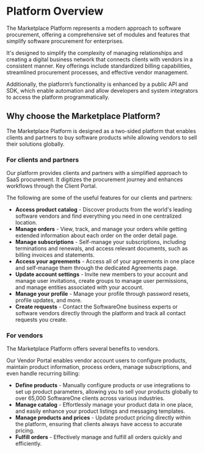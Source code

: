 # Platform Overview

The Marketplace Platform represents a modern approach to software procurement, offering a comprehensive set of modules and features that simplify software procurement for enterprises.

It's designed to simplify the complexity of managing relationships and creating a digital business network that connects clients with vendors in a consistent manner. Key offerings include standardized billing capabilities, streamlined procurement processes, and effective vendor management.

Additionally, the platform’s functionality is enhanced by a public API and SDK, which enable automation and allow developers and system integrators to access the platform programmatically.&#x20;

## Why choose the Marketplace Platform? <a href="#features" id="features"></a>

The Marketplace Platform is designed as a two-sided platform that enables clients and partners to buy software products while allowing vendors to sell their solutions globally.&#x20;

### For clients and partners

Our platform provides clients and partners with a simplified approach to SaaS procurement. It digitizes the procurement journey and enhances workflows through the Client Portal.&#x20;

The following are some of the useful features for our clients and partners:

* **Access product catalog** - Discover products from the world's leading software vendors and find everything you need in one centralized location.
* **Manage orders** - View, track, and manage your orders while getting extended information about each order on the order detail page.
* **Manage subscriptions** - Self-manage your subscriptions, including terminations and renewals, and access relevant documents, such as billing invoices and statements.
* **Access your agreements** - Access all of your agreements in one place and self-manage them through the dedicated Agreements page.
* **Update account settings** - Invite new members to your account and manage user invitations, create groups to manage user permissions, and manage entities associated with your account.
* **Manage your profile** - Manage your profile through password resets, profile updates, and more.
* **Create requests** - Contact the SoftwareOne business experts or software vendors directly through the platform and track all contact requests you create.

### For vendors

The Marketplace Platform offers several benefits to vendors.

Our Vendor Portal enables vendor account users to configure products, maintain product information, process orders, manage subscriptions, and even handle recurring billing:

* **Define products** - Manually configure products or use integrations to set up product parameters, allowing you to sell your products globally to over 65,000 SoftwareOne clients across various industries.
* **Manage catalog** - Effortlessly manage your product data in one place, and easily enhance your product listings and messaging templates.
* **Manage products and prices** - Update product pricing directly within the platform, ensuring that clients always have access to accurate pricing.
* **Fulfill orders** - Effectively manage and fulfill all orders quickly and efficiently.
